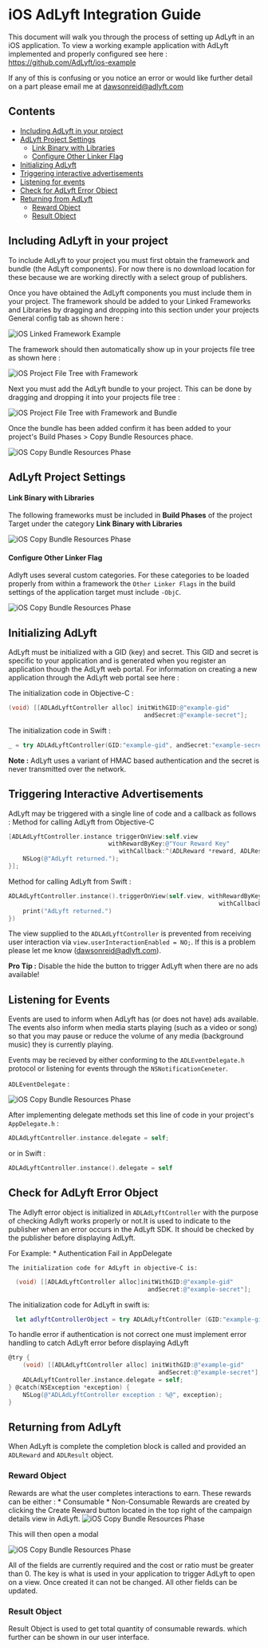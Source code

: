 
# iOS AdLyft Integration Guide

This document will walk you through the process of setting up AdLyft in an iOS
application. To view a working example application with AdLyft implemented
and properly configured see here : https://github.com/AdLyft/ios-example

If any of this is confusing or you notice an error or would like further detail
on a part please email me at dawsonreid@adlyft.com

## Contents

- [Including AdLyft in your project](#including-adlyft-in-your-project)
- [AdLyft Project Settings](#adlyft-project-settings)
     *  [Link Binary with Libraries](#link-binary-with-libraries)
     *  [Configure Other Linker Flag](#configure-other-linker-flag) 
- [Initializing AdLyft](#initializing-adlyft) 
- [Triggering interactive advertisements](#triggering-interactive-advertisements) 
- [Listening for events](#listening-for-events)
- [Check for AdLyft Error Object](#check-for-adlyft-error-object)
- [Returning from AdLyft](#returning-from-adlyft)
    * [Reward Object](#reward-object)
    * [Result Object](#result-object)

## Including AdLyft in your project

To include AdLyft to your project you must first obtain the framework and
bundle (the AdLyft components). For now there is no download location for these
because we are working directly with a select group of publishers.

Once you have obtained the AdLyft components you must include them in your
project. The framework should be added to your Linked Frameworks and Libraries
by dragging and dropping into this section under your projects General config
tab as shown here :

![iOS Linked Framework Example](/images/ios-linked-frameworks.png)

The framework should then automatically show up in your projects file tree as
shown here :

![iOS Project File Tree with Framework](/images/ios-project-tree-with-framework.png)

Next you must add the AdLyft bundle to your project. This can be done by
dragging and dropping it into your projects file tree :

![iOS Project File Tree with Framework and Bundle](/images/ios-project-tree-with-framework-and-bundle.png)

Once the bundle has been added confirm it has been added to your project's
Build Phases > Copy Bundle Resources phace.

![iOS Copy Bundle Resources Phase](/images/ios-copy-bundle-resources-phase.png)

## AdLyft Project Settings

#### Link Binary with Libraries

The following frameworks must be included in **Build Phases** of the project 
Target under the category **Link Binary with Libraries**

![iOS Copy Bundle Resources Phase](/images/ios-link-binary-with-libraries.png)

#### Configure Other Linker Flag

Adlyft uses several custom categories. For these categories to be loaded properly 
from within a framework the `Other Linker Flags` in the build settings of the 
application target must include `-ObjC`.

![iOS Copy Bundle Resources Phase](/images/ios-objc-linker-flags.png)

## Initializing AdLyft

AdLyft must be initialized with a GID (key) and secret. This GID and secret is 
specific to your application and is generated when you register an application
though the AdLyft web portal. For information on creating a new application
through the AdLyft web portal see here :

The initialization code in Objective-C :

```objective-c
(void) [[ADLAdLyftController alloc] initWithGID:@"example-gid"
                                      andSecret:@"example-secret"];
```

The initialization code in Swift :

```swift
_ = try ADLAdLyftController(GID:"example-gid", andSecret:"example-secret")                
```

**Note :** AdLyft uses a variant of HMAC based authentication and the secret is
never transmitted over the network.

## Triggering Interactive Advertisements

AdLyft may be triggered with a single line of code and a callback as follows :
Method for calling AdLyft from Objective-C

```objective-c
[ADLAdLyftController.instance triggerOnView:self.view
                            withRewardByKey:@"Your Reward Key" 
                               withCallback:^(ADLReward *reward, ADLResult *results){
    NSLog(@"AdLyft returned.");
}];
```

Method for calling AdLyft from Swift : 

```swift
ADLAdLyftController.instance().triggerOnView(self.view, withRewardByKey:"Your Reward Key",
                                                           withCallback:{ reward, results in
    print("AdLyft returned.")
})
```

The view supplied to the `ADLAdLyftController` is prevented from receiving user
interaction via `view.userInteractionEnabled = NO;`. If this is a problem please
let me know (dawsonreid@adlyft.com).

**Pro Tip :** Disable the hide the button to trigger AdLyft when there are no ads 
available!

## Listening for Events

Events are used to inform when AdLyft has (or does not have) ads available.
The events also inform when media starts playing (such as a video or song) so 
that you may pause or reduce the volume of any media (background music) they 
is currently playing.

Events may be recieved by either conforming to the `ADLEventDelegate.h` protocol
or listening for events through the `NSNotificationCeneter`. 

`ADLEventDelegate` : 

![iOS Copy Bundle Resources Phase](/images/ios-AppDelegateH-ADLEventDelegates.png)

After implementing delegate methods set this line of code in your project's `AppDelegate.h` : 

```objective-c
ADLAdLyftController.instance.delegate = self;
```

or in Swift : 

```swift
ADLAdLyftController.instance().delegate = self
```

## Check for AdLyft Error Object

The Adlyft error object is initialized in `ADLAdLyftController` with the purpose of checking Adlyft works properly or not.It is used to indicate to the publisher when an error occurs in the AdLyft SDK. It should be checked by the publisher before displaying AdLyft.

For Example:
    * Authentication Fail in AppDelegate 
    
    The initialization code for AdLyft in objective-C is:

```objective-c
  (void) [[ADLAdLyftController alloc]initWithGID:@"example-gid"
                                       andSecret:@"example-secret"];
```
 The initialization code for AdLyft in swift is:

```swift
  let adlyftControllerObject = try ADLAdLyftController (GID:"example-gid", andSecret:"example-secret")
```

To handle error if authentication is not correct one must implement error handling to catch AdLyft error before displaying AdLyft

```objective-c
@try {
    (void) [[ADLAdLyftController alloc] initWithGID:@"example-gid"
                                          andSecret:@"example-secret"];
    ADLAdLyftController.instance.delegate = self;
} @catch(NSException *exception) {
    NSLog(@"ADLAdLyftController exception : %@", exception);
}
```

## Returning from AdLyft

When AdLyft is complete the completion block is called and provided an
`ADLReward` and `ADLResult` object.

### Reward Object
Rewards are what the user completes interactions to earn. These rewards can be either :
    * Consumable
    * Non-Consumable
Rewards are created by clicking the Create Reward button located in the top right of the campaign details view in AdLyft.
![iOS Copy Bundle Resources Phase](/images/portal/create-reward-button.png)


This will then open a modal

![iOS Copy Bundle Resources Phase](/images/portal/create-reward-modal.png)

All of the fields are currently required and the cost or ratio must be greater than 0.
The key is what is used in your application to trigger AdLyft to open on a view. Once created it can not be changed. All other fields can be updated.

### Result Object
Result Object is used to get total quantity of consumable rewards. which further can be shown in our user interface.
